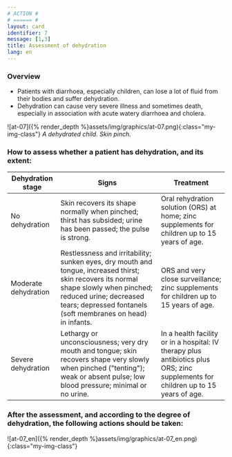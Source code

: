 ```yaml
---
# ACTION #
# ====== #
layout: card
identifier: 7
message: [1,3]
title: Assessment of dehydration
lang: en
---
```


### Overview

- Patients with diarrhoea, especially children, can lose a lot of fluid from their bodies and suffer dehydration.
- Dehydration can cause very severe illness and sometimes death, especially in association with acute watery diarrhoea and cholera.

![at-07]({% render_depth %}assets/img/graphics/at-07.png){:class="my-img-class"}
*A dehydrated child.  Skin pinch.*

### How to assess whether a patient has dehydration, and its extent:


| Dehydration stage |	Signs |	Treatment
| --- | --- | ---
| No dehydration | Skin recovers its shape normally when pinched; thirst has subsided; urine has been passed; the pulse is strong. | Oral rehydration solution (ORS) at home; zinc supplements for children up to 15 years of age.
| Moderate dehydration | Restlessness and irritability; sunken eyes, dry mouth and tongue, increased thirst; skin recovers its normal shape slowly when pinched; reduced urine; decreased tears; depressed fontanels (soft membranes on head) in infants.| ORS and very close surveillance; zinc supplements for children up to 15 years of age.
| Severe dehydration | Lethargy or unconsciousness; very dry mouth and tongue; skin recovers shape very slowly when pinched ("tenting"); weak or absent pulse; low blood pressure; minimal or no urine. | In a health facility or in a hospital: IV therapy plus antibiotics plus ORS; zinc supplements for children up to 15 years of age.


### After the assessment, and according to the degree of dehydration, the following actions should be taken:

![at-07_en]({% render_depth %}assets/img/graphics/at-07_en.png){:class="my-img-class"}
